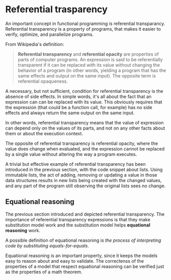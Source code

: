 # Referential trasparency

An important concept in functional programming is referential transparancy. Referential transparency is a property of programs, that makes it easier to verify, optimize, and parallelize programs.

From Wikipedia's definition:

>**Referential transparency** and **referential opacity** are properties of parts of computer programs. An expression is said to be referentially transparent if it can be replaced with its value without changing the behavior of a program (in other words, yielding a program that has the same effects and output on the same input). The opposite term is referential opaqueness.

A necessary, but not sufficient, condition for referential transparency is the absence of side effects.
In simple words, it's all about the fact that an expression can can be replaced with its value. This obviously requires that the expression (that could be a function call, for example) has no side effects and always return the same output on the same input.

In other words, referential transparency means that the value of expression can depend only on the values of its parts, and not on any other facts about them or about the execution context.

The opposite of referential transparency is referential opacity, where the value does change when evaluated, and the expression cannot be replaced by a
single value without altering the way a program executes.

A trivial but effective example of referential transparency has been introduced in the previous section, with the code snippet about lists. Using immutable lists, the act of adding, removing or updating a value in those data structures results in new lists being created with the changed values, and any part of the program still observing the original lists sees no change.

## Equational reasoning

The previous section introduced and depicted referential transparency. The importance of referential transparency expressions is that they make substitution model work and the substitution model helps **equational reasoning** work.

A possible definition of equational reasoning is *the process of interpreting code by substituting equals-for-equals*.

Equational reasoning is an important property, since it keeps the models easy to reason about and easy to validate. The correctenss of the properties of a model that respect equational reasoning can be verified just as the properties of a math theorem.
